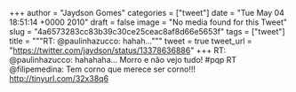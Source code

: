
+++
author = "Jaydson Gomes"
categories = ["tweet"]
date = "Tue May 04 18:51:14 +0000 2010"
draft = false
image = "No media found for this Tweet"
slug = "4a6573283cc83b39c30ce25ceac8af8d66e5653f"
tags = ["tweet"]
title = """RT: @paulinhazucco: hahah..."""
tweet = true
tweet_url = "https://twitter.com/jaydson/status/13378636886"
+++
RT: @paulinhazucco: hahahaha... Morro e não vejo tudo! #pqp RT @filipemedina: Tem corno que merece ser corno!!! http://tinyurl.com/32x38q6
